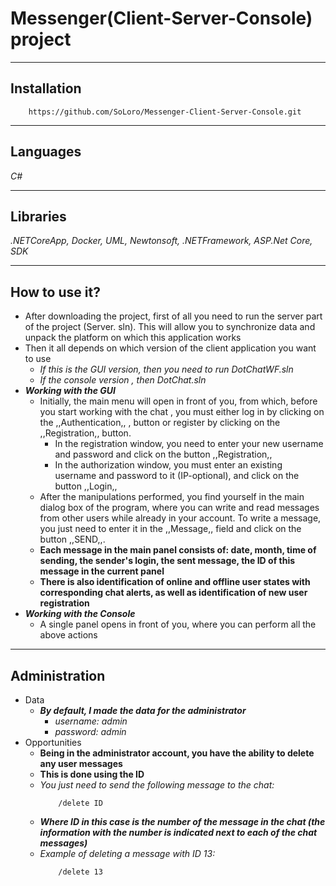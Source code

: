 # Messenger(Client-Server-Console) project
____
## Installation
```
    https://github.com/SoLoro/Messenger-Client-Server-Console.git
```
____
## Languages
*C#*
____
## Libraries
*.NETCoreApp, Docker, UML, Newtonsoft, .NETFramework, ASP.Net Core, SDK*
____
## How to use it?
- After downloading the project, first of all you need to run the server part of the project (Server. sln). This will allow you to synchronize data and unpack the platform on which this application works
- Then it all depends on which version of the client application you want to use
    - *If this is the GUI version, then you need to run DotChatWF.sln*
    - *If the console version , then DotChat.sln*
- ___Working with the GUI___
    - Initially, the main menu will open in front of you, from which, before you start working with the chat , you must either log in by clicking on the ,,Authentication,, , button or register by clicking on the ,,Registration,, button.
        - In the registration window, you need to enter your new username and password and click on the button ,,Registration,,
        - In the authorization window, you must enter an existing username and password to it (IP-optional), and click on the button ,,Login,,
    - After the manipulations performed, you find yourself in the main dialog box of the program, where you can write and read messages from other users while already in your account. To write a message, you just need to enter it in the ,,Message,, field and click on the button ,,SEND,,.
    - **Each message in the main panel consists of: date, month, time of sending, the sender's login, the sent message, the ID of this message in the current panel**
    - **There is also identification of online and offline user states with corresponding chat alerts, as well as identification of new user registration**
- ___Working with the Console___
    - A single panel opens in front of you, where you can perform all the above actions
____
## Administration
- Data
    - ***By default, I made the data for the administrator***
        - *username: admin*
        - *password: admin*
- Opportunities
    - **Being in the administrator account, you have the ability to delete any user messages**
    - **This is done using the ID**
    - *You just need to send the following message to the chat:*
        ```
            /delete ID
        ```
    - ***Where ID in this case is the number of the message in the chat (the information with the number is indicated next to each of the chat messages)***
    - *Example of deleting a message with ID 13:*
        ```
            /delete 13
        ```

